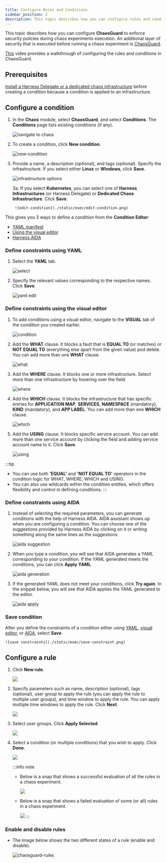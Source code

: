 ```yaml
---
title: Configure Rules and Conditions
sidebar_position: 2
description: This topic describes how you can configure rules and conditions for ChaosGuard.
---
```


This topic describes how you can configure **ChaosGuard** to enforce security policies during chaos experiments execution. An additional layer of security that is executed before running a chaos experiment is [ChaosGuard](/docs/chaos-engineering/use-harness-ce/governance/governance-in-execution/).

[This](https://youtu.be/cHFiBvQPCLU) video provides a walkthrough of configuring the rules and conditions in ChaosGuard.

## Prerequisites

[Install a Harness Delegate or a dedicated chaos infrastructure](/docs/chaos-engineering/use-harness-ce/infrastructures/enable-disable#enable-chaos) before creating a condition because a condition is applied to an infrastructure.

## Configure a condition

1. In the **Chaos** module, select **ChaosGuard**, and select **Conditions**. The **Conditions** page lists existing conditions (if any).

	![navigate to chaos](./static/exec/navigate-1.png)

2. To create a condition, click **New condition**.

	![new-condition](./static/exec/new-condition.png)

3. Provide a name, a description (optional), and tags (optional). Specify the infrastructure. If you select either **Linux** or **Windows**, click **Save**.

	![infrastructure options](./static/exec/infra-options.png)

	3a. If you select **Kubernetes**, you can select one of **Harness Infrastructures** (or Harness Delegate) or **Dedicated Chaos Infrastructure**. Click **Save**.

		![edit-condition](./static/exec/edit-condition.png)

This gives you 3 ways to define a condition from the **Condition Editor**:
- [YAML manifest](#define-constraints-using-yaml)
- [Using the visual editor](#define-constraints-using-the-visual-editor)
- [Harness AIDA](#define-constraints-using-aida)

### Define constraints using YAML

1. Select the **YAML** tab.

	![select](./static/exec/select-1.png)

2. Specify the relevant values corresponding to the respective names. Click **Save**.

	![yaml edit](./static/exec/yaml-edit.png)

### Define constraints using the visual editor

1. To add conditions using a visual editor, navigate to the **VISUAL** tab of the condition you created earlier.

	![condition](./static/exec/condition-create.png)

2. Add the **WHAT** clause. It blocks a fault that is **EQUAL TO** (or matches) or **NOT EQUAL TO** (everything else apart from the given value) pod delete. You can add more than one **WHAT** clause.

	![what](./static/chaosguard/what-condition.png)

3. Add the **WHERE** clause. It blocks one or more infrastructure. Select more than one infrastructure by hovering over the field.

	![where](./static/chaosguard/where-condition.png)

4. Add the **WHICH** clause. It blocks the infrastructure that has specific entries for **APPLICATION MAP**, **SERVICES**, **NAMESPACE** (mandatory), **KIND** (mandatory), and **APP LABEL**. You can add more than one **WHICH** clause.

	![which](./static/chaosguard/which-condition.png)

5. Add the **USING** clause. It blocks specific service account. You can add more than one service account by clicking the field and adding service account name to it. Click **Save**.

	![using](./static/chaosguard/using-condition.png)

:::tip
- You can use both **'EQUAL'** and **'NOT EQUAL TO'** operators in the condition logic for WHAT, WHERE, WHICH and USING. 
- You can also use wildcards within the condition entities, which offers flexibility and control in defining conditions.
:::

### Define constraints using AIDA

1. Instead of selecting the required parameters, you can generate conditions with the help of Harness AIDA. AIDA assistant shows up when you are configuring a condition. You can choose one of the suggestions provided by Harness AIDA by clicking on it or writing something along the same lines as the suggestions.

    ![aida suggestion](./static/exec/aida-sug-1.png)

2. When you type a condition, you will see that AIDA generates a YAML corresponding to your condition. If the YAML generated meets the conditions, you can click **Apply YAML**.

    ![aida generation](./static/exec/aida-gen-2.png)

3. If the generated YAML does not meet your conditions, click **Try again**. In the snippet below, you will see that AIDA applies the YAML generated to the editor.

    ![aida apply](./static/exec/aida-apply-3.png)

### Save condition

After you define the constraints of a condition either using [YAML](#define-constraints-using-yaml), [visual editor](#define-constraints-using-the-visual-editor), or [AIDA](#define-constraints-using-aida), select **Save**.

    ![save constraints](./static/exec/save-constraint.png)

## Configure a rule

1. Click **New rule**.

	![](./static/exec/new-rule.png)

2. Specify parameters such as name, description (optional), tags (optional), user group to apply the rule (you can apply the rule to multiple user groups), and time window to apply the rule. You can apply multiple time windows to apply the rule. Click **Next**.

	![](./static/exec/add-des-2.png)

3. Select user groups. Click **Apply Selected**.

	![](./static/exec/usr-grp-3.png)

4. Select a condition (or multiple conditions) that you wish to apply. Click **Done**.

	![](./static/exec/select-cnd-4.png)

	:::info note
	* Below is a snap that shows a successful evaluation of all the rules in a chaos experiment.

		![](./static/exec/rule-evaluation-pass.png)

	* Below is a snap that shows a failed evaluation of some (or all) rules in a chaos experiment.

		![](./static/exec/rule-evaluation-fail.png)
	:::

### Enable and disable rules

* The image below shows the two different states of a rule (enable and disable).

	![chaosguard-rules](./static/exec/chaosguard-rules.png)